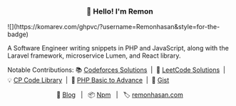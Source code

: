 <h3 align="center">👋 Hello! I'm Remon</h3> ![](https://komarev.com/ghpvc/?username=Remonhasan&style=for-the-badge)
<p align="left">A Software Engineer writing snippets in PHP and JavaScript, along with the Laravel framework, microservice Lumen, and React library.</p>

<p align="left">
  Notable Contributions:
  📚 <a href="https://github.com/Remonhasan/codeforces">Codeforces Solutions</a>
  &nbsp;|&nbsp;
  🧩 <a href="https://github.com/Remonhasan/leetcode-solutions">LeetCode Solutions</a>
  &nbsp;|&nbsp;
 💡 <a href="https://github.com/Remonhasan/cp-code-library.git">CP Code Library</a>
  &nbsp;|&nbsp;
  📘 <a href="https://github.com/Remonhasan/php-basic-to-advance">PHP Basic to Advance</a>
  &nbsp;|&nbsp;
  🎉 <a href="https://gist.github.com/Remonhasan">Gist</a>
</p>

<p align="center">
  📝 <a href="https://dev.to/remonhasan">Blog</a>
  &nbsp;&nbsp;|&nbsp;&nbsp;
  📦 <a href="https://www.npmjs.com/~remonhasan">Npm</a>
  &nbsp;&nbsp;|&nbsp;&nbsp;
  🏷️ <a href="https://remonhasan.com/">remonhasan.com</a>
</p>
